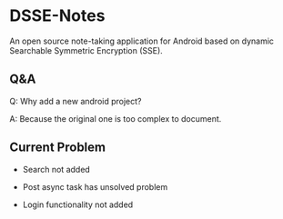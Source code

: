 # DSSE-Notes
An open source note-taking application for Android based on dynamic Searchable Symmetric Encryption (SSE).

## Q&A

Q: Why add a new android project?

A: Because the original one is too complex to document.

## Current Problem

* Search not added

* Post async task has unsolved problem

* Login functionality not added
